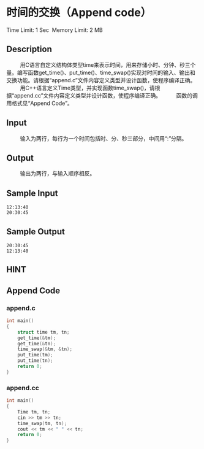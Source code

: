 # 时间的交换（Append code）
Time Limit: 1 Sec  Memory Limit: 2 MB


## Description
         用C语言自定义结构体类型time来表示时间，用来存储小时、分钟、秒三个量。编写函数get_time()、put_time()、time_swap()实现对时间的输入、输出和交换功能。请根据“append.c”文件内容定义类型并设计函数，使程序编译正确。
         用C++语言定义Time类型，并实现函数time_swap()，请根据“append.cc”文件内容定义类型并设计函数，使程序编译正确。
         函数的调用格式见“Append Code”。


## Input
         输入为两行，每行为一个时间包括时、分、秒三部分，中间用“:”分隔。


## Output
         输出为两行，与输入顺序相反。


## Sample Input
```
12:13:40
20:30:45

```
## Sample Output
```
20:30:45
12:13:40

```

## HINT


## Append Code
### append.c
```c
int main()
{
    struct time tm, tn;
    get_time(&tm);
    get_time(&tn);
    time_swap(&tm, &tn);
    put_time(tm);
    put_time(tn);
    return 0;
}

```
### append.cc
```cpp
int main()
{
    Time tm, tn;
    cin >> tm >> tn;
    time_swap(tm, tn);
    cout << tm << " " << tn;
    return 0;
}

```
